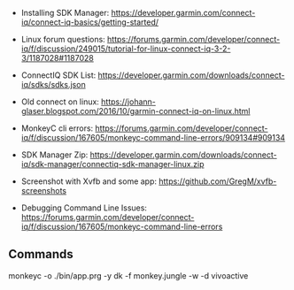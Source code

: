 * Installing SDK Manager: https://developer.garmin.com/connect-iq/connect-iq-basics/getting-started/
* Linux forum questions: https://forums.garmin.com/developer/connect-iq/f/discussion/249015/tutorial-for-linux-connect-iq-3-2-3/1187028#1187028
* ConnectIQ SDK List: https://developer.garmin.com/downloads/connect-iq/sdks/sdks.json
* Old connect on linux: https://johann-glaser.blogspot.com/2016/10/garmin-connect-iq-on-linux.html
* MonkeyC cli errors: https://forums.garmin.com/developer/connect-iq/f/discussion/167605/monkeyc-command-line-errors/909134#909134
* SDK Manager Zip: https://developer.garmin.com/downloads/connect-iq/sdk-manager/connectiq-sdk-manager-linux.zip
* Screenshot with Xvfb and some app: https://github.com/GregM/xvfb-screenshots



* Debugging Command Line Issues: https://forums.garmin.com/developer/connect-iq/f/discussion/167605/monkeyc-command-line-errors

## Commands

monkeyc -o ./bin/app.prg -y dk -f monkey.jungle -w -d vivoactive